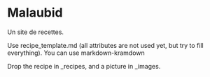 # Malaubid

Un site de recettes.

Use recipe_template.md (all attributes are not used yet, but try to fill everything). You can use markdown-kramdown

Drop the recipe in _recipes, and a picture in _images.
